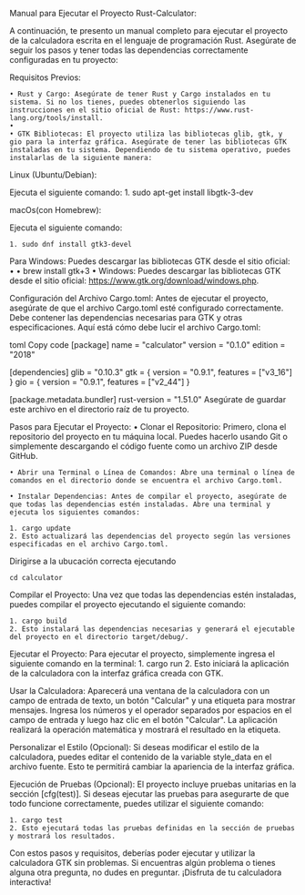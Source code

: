 Manual para Ejecutar el Proyecto Rust-Calculator:

A continuación, te presento un manual completo para ejecutar el proyecto de la calculadora escrita en el lenguaje de programación Rust. Asegúrate de seguir los pasos y tener todas las dependencias correctamente configuradas en tu proyecto:

Requisitos Previos:

    • Rust y Cargo: Asegúrate de tener Rust y Cargo instalados en tu sistema. Si no los tienes, puedes obtenerlos siguiendo las instrucciones en el sitio oficial de Rust: https://www.rust-lang.org/tools/install.
    • 
    • GTK Bibliotecas: El proyecto utiliza las bibliotecas glib, gtk, y gio para la interfaz gráfica. Asegúrate de tener las bibliotecas GTK instaladas en tu sistema. Dependiendo de tu sistema operativo, puedes instalarlas de la siguiente manera:

Linux (Ubuntu/Debian):

       
Ejecuta el siguiente comando:
    1. sudo apt-get install libgtk-3-dev

macOs(con Homebrew):
       
Ejecuta el siguiente comando:

    1. sudo dnf install gtk3-devel

Para Windows: Puedes descargar las bibliotecas GTK desde el sitio oficial:
    • 
    • brew install gtk+3
    • Windows: Puedes descargar las bibliotecas GTK desde el sitio oficial: https://www.gtk.org/download/windows.php.

Configuración del Archivo Cargo.toml:
Antes de ejecutar el proyecto, asegúrate de que el archivo Cargo.toml esté configurado correctamente. Debe contener las dependencias necesarias para GTK y otras especificaciones. Aquí está cómo debe lucir el archivo Cargo.toml:

toml
Copy code
[package]
name = "calculator"
version = "0.1.0"
edition = "2018"



[dependencies]
glib = "0.10.3"
gtk = { version = "0.9.1", features = ["v3_16"] }
gio = { version = "0.9.1", features = ["v2_44"] }



[package.metadata.bundler]
rust-version = "1.51.0"
Asegúrate de guardar este archivo en el directorio raíz de tu proyecto.




Pasos para Ejecutar el Proyecto:
    • Clonar el Repositorio: Primero, clona el repositorio del proyecto en tu máquina local. Puedes hacerlo usando Git o simplemente descargando el código fuente como un archivo ZIP desde GitHub.
      
    • Abrir una Terminal o Línea de Comandos: Abre una terminal o línea de comandos en el directorio donde se encuentra el archivo Cargo.toml.

    • Instalar Dependencias: Antes de compilar el proyecto, asegúrate de que todas las dependencias estén instaladas. Abre una terminal y ejecuta los siguientes comandos:
      
    1. cargo update
    2. Esto actualizará las dependencias del proyecto según las versiones especificadas en el archivo Cargo.toml.

Dirigirse a la ubucación correcta ejecutando 

    cd calculator    

Compilar el Proyecto: Una vez que todas las dependencias estén instaladas, puedes compilar el proyecto ejecutando el siguiente comando:


    1. cargo build
    2. Esto instalará las dependencias necesarias y generará el ejecutable del proyecto en el directorio target/debug/.


Ejecutar el Proyecto: Para ejecutar el proyecto, simplemente ingresa el siguiente comando en la terminal:
    1.      cargo run
    2. Esto iniciará la aplicación de la calculadora con la interfaz gráfica creada con GTK.
       
Usar la Calculadora: Aparecerá una ventana de la calculadora con un campo de entrada de texto, un botón "Calcular" y una etiqueta para mostrar mensajes. Ingresa los números y el operador separados por espacios en el campo de entrada y luego haz clic en el botón "Calcular". La aplicación realizará la operación matemática y mostrará el resultado en la etiqueta.

Personalizar el Estilo (Opcional): Si deseas modificar el estilo de la calculadora, puedes editar el contenido de la variable style_data en el archivo fuente. Esto te permitirá cambiar la apariencia de la interfaz gráfica.






Ejecución de Pruebas (Opcional):
El proyecto incluye pruebas unitarias en la sección [cfg(test)]. Si deseas ejecutar las pruebas para asegurarte de que todo funcione correctamente, puedes utilizar el siguiente comando:

    1. cargo test
    2. Esto ejecutará todas las pruebas definidas en la sección de pruebas y mostrará los resultados.

Con estos pasos y requisitos, deberías poder ejecutar y utilizar la calculadora GTK sin problemas. Si encuentras algún problema o tienes alguna otra pregunta, no dudes en preguntar. ¡Disfruta de tu calculadora interactiva!

